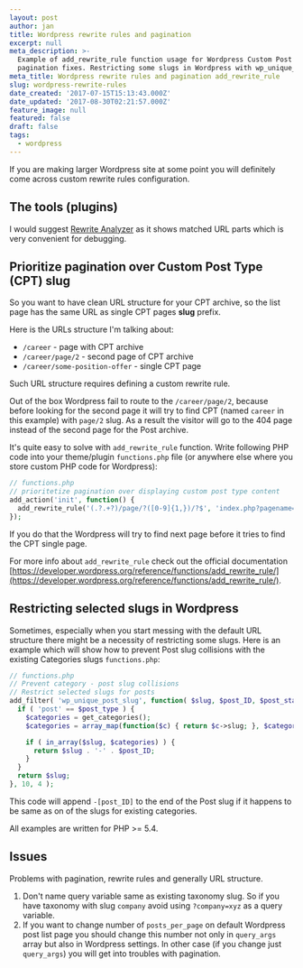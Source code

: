 ```yaml
---
layout: post
author: jan
title: Wordpress rewrite rules and pagination
excerpt: null
meta_description: >-
  Example of add_rewrite_rule function usage for Wordpress Custom Post Type
  pagination fixes. Restricting some slugs in Wordpress with wp_unique_post_slug
meta_title: Wordpress rewrite rules and pagination add_rewrite_rule
slug: wordpress-rewrite-rules
date_created: '2017-07-15T15:13:43.000Z'
date_updated: '2017-08-30T02:21:57.000Z'
feature_image: null
featured: false
draft: false
tags:
  - wordpress
---
```

If you are making larger Wordpress site at some point you will definitely come across custom rewrite rules configuration.

## The tools (plugins)

I would suggest [Rewrite Analyzer](https://wordpress.org/plugins/monkeyman-rewrite-analyzer/) as it shows matched URL parts which is very convenient for debugging.

## Prioritize pagination over Custom Post Type (CPT) slug

So you want to have clean URL structure for your CPT archive, so the list page has the same URL as single CPT pages **slug** prefix.

Here is the URLs structure I'm talking about:

- `/career` - page with CPT archive
- `/career/page/2` - second page of CPT archive
- `/career/some-position-offer` - single CPT page

Such URL structure requires defining a custom rewrite rule.

Out of the box Wordpress fail to route to the `/career/page/2`, because before looking for the second page it will try to find CPT (named `career` in this example) with `page/2` slug. As a result the visitor will go to the 404 page instead of the second page for the Post archive.

It's quite easy to solve with `add_rewrite_rule` function. Write following PHP code into your theme/plugin `functions.php` file (or anywhere else where you store custom PHP code for Wordpress):

```php
// functions.php
// prioritetize pagination over displaying custom post type content
add_action('init', function() {
  add_rewrite_rule('(.?.+?)/page/?([0-9]{1,})/?$', 'index.php?pagename=$matches[1]&paged=$matches[2]', 'top');
});
```

If you do that the Wordpress will try to find next page before it tries to find the CPT single page.

For more info about `add_rewrite_rule` check out the official documentation [https://developer.wordpress.org/reference/functions/add_rewrite_rule/](https://developer.wordpress.org/reference/functions/add_rewrite_rule/).

## Restricting selected slugs in Wordpress

Sometimes, especially when you start messing with the default URL structure there might be a necessity of restricting some slugs. Here is an example which will show how to prevent Post slug collisions with the existing Categories slugs `functions.php`:

```php
// functions.php
// Prevent category - post slug collisions
// Restrict selected slugs for posts
add_filter( 'wp_unique_post_slug', function( $slug, $post_ID, $post_status, $post_type ) {
  if ( 'post' == $post_type ) {
    $categories = get_categories();
    $categories = array_map(function($c) { return $c->slug; }, $categories);

    if ( in_array($slug, $categories) ) {
      return $slug . '-' . $post_ID;
    }
  }
  return $slug;
}, 10, 4 );
```

This code will append `-[post_ID]` to the end of the Post slug if it happens to be same as on of the slugs for existing categories.

All examples are written for PHP >= 5.4.

## Issues

Problems with pagination, rewrite rules and generally URL structure.

1. Don't name query variable same as existing taxonomy slug. So if you have taxonomy with slug `company` avoid using `?company=xyz` as a query variable.
2. If you want to change number of `posts_per_page` on default Wordpress post list page you should change this number not only in `query_args` array but also in Wordpress settings. In other case (if you change just `query_args`) you will get into troubles with pagination.
